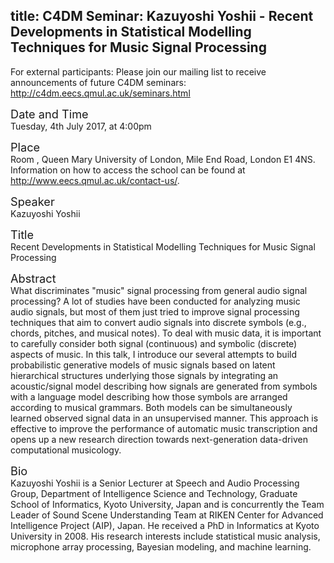 title: C4DM Seminar: Kazuyoshi Yoshii - Recent Developments in Statistical Modelling Techniques for Music Signal Processing
-----------------

<p>For external participants: Please join our mailing list to receive announcements of future C4DM seminars: <a href="http://c4dm.eecs.qmul.ac.uk/seminars.html">http://c4dm.eecs.qmul.ac.uk/seminars.html</a></p>


<span style="font-size: 130%;">Date and Time</span></br>
Tuesday, 4th July 2017, at 4:00pm

<span style="font-size: 130%;">Place</span></br>
Room <TBC>, Queen Mary University of London, Mile End Road, London E1 4NS. Information on how to access the school can be found at <a href="http://www.eecs.qmul.ac.uk/contact-us/">http://www.eecs.qmul.ac.uk/contact-us/</a>.

<span style="font-size: 130%;">Speaker</span></br>
Kazuyoshi Yoshii

<span style="font-size: 130%;">Title</span></br>
Recent Developments in Statistical Modelling Techniques for Music Signal Processing

<span style="font-size: 130%;">Abstract</span></br>
What discriminates "music" signal processing from general audio signal processing? A lot of studies have been conducted for analyzing music audio signals, but most of them just tried to improve signal processing techniques that aim to convert audio signals into discrete symbols (e.g., chords, pitches, and musical notes). To deal with music data, it is important to carefully consider both signal (continuous) and symbolic (discrete) aspects of music. In this talk, I introduce our several attempts to build probabilistic generative models of music signals based on latent hierarchical structures underlying those signals by integrating an acoustic/signal model describing how signals are generated from symbols with a language model describing how those symbols are arranged according to musical grammars. Both models can be simultaneously learned observed signal data in an unsupervised manner. This approach is effective to improve the performance of automatic music transcription and opens up a new research direction towards next-generation data-driven computational musicology.

<span style="font-size: 130%;">Bio</span></br>
Kazuyoshi Yoshii is a Senior Lecturer at Speech and Audio Processing Group, Department of Intelligence Science and Technology, Graduate School of Informatics, Kyoto University, Japan and is concurrently the Team Leader of Sound Scene Understanding Team at RIKEN Center for Advanced Intelligence Project (AIP), Japan. He received a PhD in Informatics at Kyoto University in 2008. His research interests include statistical music analysis, microphone array processing, Bayesian modeling, and machine learning.
